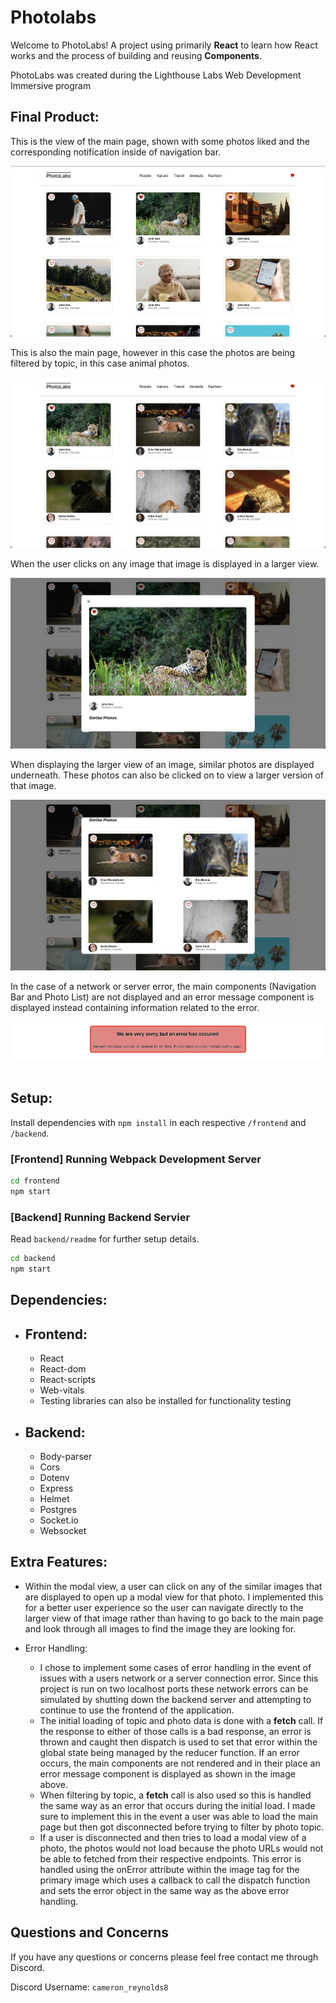 # Photolabs

Welcome to PhotoLabs! A project using primarily **React** to learn how React works and the process of building and reusing **Components**.

PhotoLabs was created during the Lighthouse Labs Web Development Immersive program

## Final Product:

This is the view of the main page, shown with some photos liked and the corresponding notification inside of navigation bar.

!["Main page with Photo List view"](https://github.com/creynolds8/photo-labs/blob/main/docs/Photo-List.png?raw=true)

This is also the main page, however in this case the photos are being filtered by topic, in this case animal photos.

!["Main page filtered by topic"](https://github.com/creynolds8/photo-labs/blob/main/docs/Photos-by-Topic.png?raw=true)

When the user clicks on any image that image is displayed in a larger view.

!["Modal view for individual image"](https://github.com/creynolds8/photo-labs/blob/main/docs/Modal-View.png?raw=true)

When displaying the larger view of an image, similar photos are displayed underneath. These photos can also be clicked on to view a larger version of that image.

!["Similar images within modal view"](https://github.com/creynolds8/photo-labs/blob/main/docs/Modal-Similar-Photos.png?raw=true)

In the case of a network or server error, the main components (Navigation Bar and Photo List) are not displayed and an error message component is displayed instead containing information related to the error.

!["Error message displayed in the case of server or network error"](https://github.com/creynolds8/photo-labs/blob/main/docs/Error-Message.png?raw=true)
![]()


## Setup:

Install dependencies with `npm install` in each respective `/frontend` and `/backend`.

### [Frontend] Running Webpack Development Server

```sh
cd frontend
npm start
```

### [Backend] Running Backend Servier

Read `backend/readme` for further setup details.

```sh
cd backend
npm start
```
## Dependencies:
- ## Frontend:
  - React
  - React-dom
  - React-scripts
  - Web-vitals
  - Testing libraries can also be installed for functionality testing

- ## Backend:
  - Body-parser
  - Cors
  - Dotenv
  - Express
  - Helmet
  - Postgres
  - Socket.io
  - Websocket

## Extra Features:

- Within the modal view, a user can click on any of the similar images that are displayed to open up a modal view for that photo. I implemented this for a better user experience so the user can navigate directly to the larger view of that image rather than having to go back to the main page and look through all images to find the image they are looking for.

- Error Handling:
  - I chose to implement some cases of error handling in the event of issues with a users network or a server connection error. Since this project is run on two localhost ports these network errors can be simulated by shutting down the backend server and attempting to continue to use the frontend of the application.
  - The initial loading of topic and photo data is done with a **fetch** call. If the response to either of those calls is a bad response, an error is thrown and caught then dispatch is used to set that error within the global state being managed by the reducer function. If an error occurs, the main components are not rendered and in their place an error message component is displayed as shown in the image above.
  - When filtering by topic, a **fetch** call is also used so this is handled the same way as an error that occurs during the initial load. I made sure to implement this in the event a user was able to load the main page but then got disconnected before trying to filter by photo topic.
  - If a user is disconnected and then tries to load a modal view of a photo, the photos would not load because the photo URLs would not be able to fetched from their respective endpoints. This error is handled using the onError attribute within the image tag for the primary image which uses a callback to call the dispatch function and sets the error object in the same way as the above error handling.

## Questions and Concerns

If you have any questions or concerns please feel free contact me through Discord.

Discord Username: ```cameron_reynolds8```
